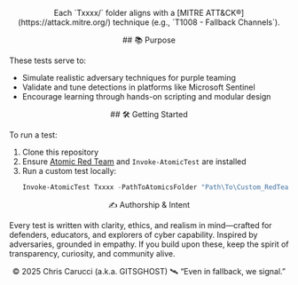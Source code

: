 <p align="center">Each `Txxxx/` folder aligns with a [MITRE ATT&CK®](https://attack.mitre.org/) technique (e.g., `T1008 - Fallback Channels`).</p>

<p align="center">## 📚 Purpose</p>

These tests serve to:
- Simulate realistic adversary techniques for purple teaming
- Validate and tune detections in platforms like Microsoft Sentinel
- Encourage learning through hands-on scripting and modular design

<p align="center">## 🛠 Getting Started</p>

To run a test:

1. Clone this repository
2. Ensure [Atomic Red Team](https://github.com/redcanaryco/atomic-red-team) and `Invoke-AtomicTest` are installed
3. Run a custom test locally:
   ```powershell
   Invoke-AtomicTest Txxxx -PathToAtomicsFolder "Path\To\Custom_RedTeam_Scripts\Txxxx" -ShowDetails

<p align="center">✍️ Authorship & Intent </p>

Every test is written with clarity, ethics, and realism in mind—crafted for defenders, educators, and explorers of cyber capability. Inspired by adversaries, grounded in empathy.
If you build upon these, keep the spirit of transparency, curiosity, and community alive.

<p align="center"> © 2025 Chris Carucci (a.k.a. GITSGHOST) 🛰 “Even in fallback, we signal.” </p>
